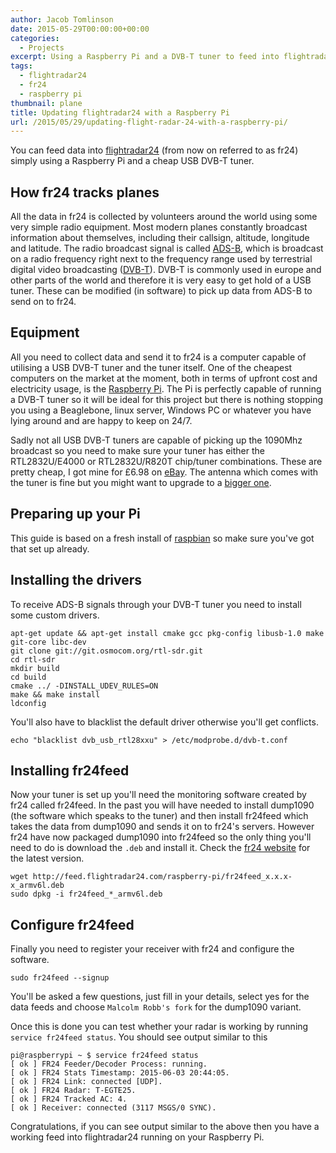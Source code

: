 ```yaml
---
author: Jacob Tomlinson
date: 2015-05-29T00:00:00+00:00
categories:
  - Projects
excerpt: Using a Raspberry Pi and a DVB-T tuner to feed into flightradar24
tags:
  - flightradar24
  - fr24
  - raspberry pi
thumbnail: plane
title: Updating flightradar24 with a Raspberry Pi
url: /2015/05/29/updating-flight-radar-24-with-a-raspberry-pi/
---
```



You can feed data into [flightradar24][fr24] (from now on referred to as fr24) simply using a Raspberry Pi and a cheap USB DVB-T tuner.

## How fr24 tracks planes

All the data in fr24 is collected by volunteers around the world using some very simple radio equipment. Most modern planes constantly broadcast information about themselves, including their callsign, altitude, longitude and latitude. The radio broadcast signal is called [ADS-B][ads-b], which is broadcast on a radio frequency right next to the frequency range used by terrestrial digital video broadcasting ([DVB-T][dvb-t]). DVB-T is commonly used in europe and other parts of the world and therefore it is very easy to get hold of a USB tuner. These can be modified (in software) to pick up data from ADS-B to send on to fr24.

## Equipment

All you need to collect data and send it to fr24 is a computer capable of utilising a USB DVB-T tuner and the tuner itself. One of the cheapest computers on the market at the moment, both in terms of upfront cost and electricity usage, is the [Raspberry Pi][raspberry-pi]. The Pi is perfectly capable of running a DVB-T tuner so it will be ideal for this project but there is nothing stopping you using a Beaglebone, linux server, Windows PC or whatever you have lying around and are happy to keep on 24/7.

Sadly not all USB DVB-T tuners are capable of picking up the 1090Mhz broadcast so you need to make sure your tuner has either the RTL2832U/E4000 or RTL2832U/R820T chip/tuner combinations. These are pretty cheap, I got mine for &pound;6.98 on [eBay][tuner-ebay-listing]. The antenna which comes with the tuner is fine but you might want to upgrade to a [bigger one][external-antenna].

## Preparing up your Pi

This guide is based on a fresh install of [raspbian][raspbian] so make sure you've got that set up already.

## Installing the drivers

To receive ADS-B signals through your DVB-T tuner you need to install some custom drivers.

```
apt-get update && apt-get install cmake gcc pkg-config libusb-1.0 make git-core libc-dev
git clone git://git.osmocom.org/rtl-sdr.git
cd rtl-sdr
mkdir build
cd build
cmake ../ -DINSTALL_UDEV_RULES=ON
make && make install
ldconfig
```

You'll also have to blacklist the default driver otherwise you'll get conflicts.

```
echo "blacklist dvb_usb_rtl28xxu" > /etc/modprobe.d/dvb-t.conf
```

## Installing fr24feed

Now your tuner is set up you'll need the monitoring software created by fr24 called fr24feed. In the past you will have needed to install dump1090 (the software which speaks to the tuner) and then install fr24feed which takes the data from dump1090 and sends it on to fr24's servers. However fr24 have now packaged dump1090 into fr24feed so the only thing you'll need to do is download the `.deb` and install it. Check the [fr24 website][fr24feed-repo] for the latest version.

```
wget http://feed.flightradar24.com/raspberry-pi/fr24feed_x.x.x-x_armv6l.deb
sudo dpkg -i fr24feed_*_armv6l.deb
```

## Configure fr24feed

Finally you need to register your receiver with fr24 and configure the software.

```
sudo fr24feed --signup
```

You'll be asked a few questions, just fill in your details, select yes for the data feeds and choose `Malcolm Robb's fork` for the dump1090 variant.

Once this is done you can test whether your radar is working by running `service fr24feed status`. You should see output similar to this

```
pi@raspberrypi ~ $ service fr24feed status
[ ok ] FR24 Feeder/Decoder Process: running.
[ ok ] FR24 Stats Timestamp: 2015-06-03 20:44:05.
[ ok ] FR24 Link: connected [UDP].
[ ok ] FR24 Radar: T-EGTE25.
[ ok ] FR24 Tracked AC: 4.
[ ok ] Receiver: connected (3117 MSGS/0 SYNC).
```

Congratulations, if you can see output similar to the above then you have a working feed into flightradar24 running on your Raspberry Pi.


[ads-b]: http://en.wikipedia.org/wiki/Automatic_dependent_surveillance-broadcast
[dvb-t]: http://en.wikipedia.org/wiki/DVB-T
[external-antenna]: http://shop.jetvision.de/epages/64807909.sf/en_GB/?ObjectPath=/Shops/64807909/Products/67100
[fr24]: http://www.flightradar24.com/
[fr24feed-repo]: http://feed.flightradar24.com/#raspberry-pi
[raspberry-pi]: https://www.raspberrypi.org/
[raspbian]: https://www.raspbian.org/
[tuner-ebay-listing]: http://www.ebay.co.uk/itm/201338088784
